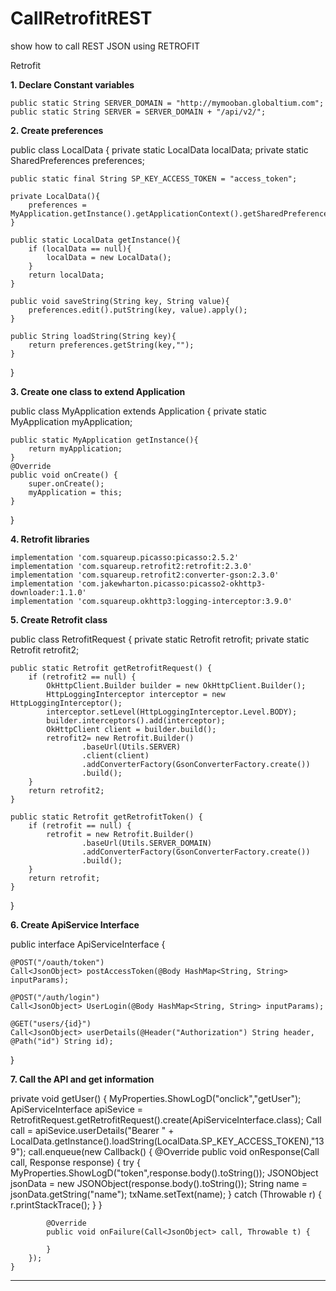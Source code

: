 # CallRetrofitREST
show how to call REST JSON using RETROFIT



Retrofit

**1. Declare Constant variables**

    public static String SERVER_DOMAIN = "http://mymooban.globaltium.com";
    public static String SERVER = SERVER_DOMAIN + "/api/v2/";

**2. Create preferences**

public class LocalData {
    private static LocalData localData;
    private static SharedPreferences preferences;

    public static final String SP_KEY_ACCESS_TOKEN = "access_token";

    private LocalData(){
        preferences = MyApplication.getInstance().getApplicationContext().getSharedPreferences("",Context.MODE_PRIVATE);
    }

    public static LocalData getInstance(){
        if (localData == null){
            localData = new LocalData();
        }
        return localData;
    }

    public void saveString(String key, String value){
        preferences.edit().putString(key, value).apply();
    }

    public String loadString(String key){
        return preferences.getString(key,"");
    }
}

**3. Create one class to extend Application**

public class MyApplication extends Application {
    private static MyApplication myApplication;

    public static MyApplication getInstance(){
        return myApplication;
    }
    @Override
    public void onCreate() {
        super.onCreate();
        myApplication = this;
    }
}

**4. Retrofit libraries**

    implementation 'com.squareup.picasso:picasso:2.5.2'
    implementation 'com.squareup.retrofit2:retrofit:2.3.0'
    implementation 'com.squareup.retrofit2:converter-gson:2.3.0'
    implementation 'com.jakewharton.picasso:picasso2-okhttp3-downloader:1.1.0'
    implementation 'com.squareup.okhttp3:logging-interceptor:3.9.0'

**5. Create Retrofit class**

public class RetrofitRequest {
    private static Retrofit retrofit;
    private static Retrofit retrofit2;

    public static Retrofit getRetrofitRequest() {
        if (retrofit2 == null) {
            OkHttpClient.Builder builder = new OkHttpClient.Builder();
            HttpLoggingInterceptor interceptor = new HttpLoggingInterceptor();
            interceptor.setLevel(HttpLoggingInterceptor.Level.BODY);
            builder.interceptors().add(interceptor);
            OkHttpClient client = builder.build();
            retrofit2= new Retrofit.Builder()
                    .baseUrl(Utils.SERVER)
                    .client(client)
                    .addConverterFactory(GsonConverterFactory.create())
                    .build();
        }
        return retrofit2;
    }

    public static Retrofit getRetrofitToken() {
        if (retrofit == null) {
            retrofit = new Retrofit.Builder()
                    .baseUrl(Utils.SERVER_DOMAIN)
                    .addConverterFactory(GsonConverterFactory.create())
                    .build();
        }
        return retrofit;
    }

}

**6. Create ApiService Interface**

public interface ApiServiceInterface {

    @POST("/oauth/token")
    Call<JsonObject> postAccessToken(@Body HashMap<String, String> inputParams);

    @POST("/auth/login")
    Call<JsonObject> UserLogin(@Body HashMap<String, String> inputParams);

    @GET("users/{id}")
    Call<JsonObject> userDetails(@Header("Authorization") String header, @Path("id") String id);
}

**7. Call the API and get information**

   private void getUser() {
        MyProperties.ShowLogD("onclick","getUser");
        ApiServiceInterface apiSevice = RetrofitRequest.getRetrofitRequest().create(ApiServiceInterface.class);
        Call<JsonObject> call = apiSevice.userDetails("Bearer " + LocalData.getInstance().loadString(LocalData.SP_KEY_ACCESS_TOKEN),"139");
        call.enqueue(new Callback<JsonObject>() {
            @Override
            public void onResponse(Call<JsonObject> call, Response<JsonObject> response) {
                try {
                    MyProperties.ShowLogD("token",response.body().toString());
                    JSONObject jsonData = new JSONObject(response.body().toString());
                    String name = jsonData.getString("name");
                    txName.setText(name);
                } catch (Throwable r) {
                    r.printStackTrace();
                }
            }

            @Override
            public void onFailure(Call<JsonObject> call, Throwable t) {

            }
        });
    }

*****************